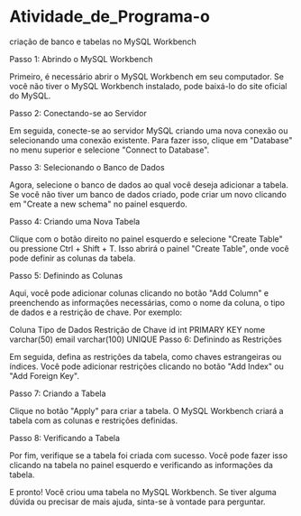 # Atividade_de_Programa-o

criação de banco e tabelas no MySQL Workbench

Passo 1: Abrindo o MySQL Workbench

Primeiro, é necessário abrir o MySQL Workbench em seu computador. Se você não tiver o MySQL Workbench instalado, pode baixá-lo do site oficial do MySQL.

Passo 2: Conectando-se ao Servidor

Em seguida, conecte-se ao servidor MySQL criando uma nova conexão ou selecionando uma conexão existente. Para fazer isso, clique em "Database" no menu superior e selecione "Connect to Database".

Passo 3: Selecionando o Banco de Dados

Agora, selecione o banco de dados ao qual você deseja adicionar a tabela. Se você não tiver um banco de dados criado, pode criar um novo clicando em "Create a new schema" no painel esquerdo.

Passo 4: Criando uma Nova Tabela

Clique com o botão direito no painel esquerdo e selecione "Create Table" ou pressione Ctrl + Shift + T. Isso abrirá o painel "Create Table", onde você pode definir as colunas da tabela.

Passo 5: Definindo as Colunas

Aqui, você pode adicionar colunas clicando no botão "Add Column" e preenchendo as informações necessárias, como o nome da coluna, o tipo de dados e a restrição de chave. Por exemplo:

Coluna	Tipo de Dados	Restrição de Chave
id	int	PRIMARY KEY
nome	varchar(50)	
email	varchar(100)	UNIQUE
Passo 6: Definindo as Restrições

Em seguida, defina as restrições da tabela, como chaves estrangeiras ou índices. Você pode adicionar restrições clicando no botão "Add Index" ou "Add Foreign Key".

Passo 7: Criando a Tabela

Clique no botão "Apply" para criar a tabela. O MySQL Workbench criará a tabela com as colunas e restrições definidas.

Passo 8: Verificando a Tabela

Por fim, verifique se a tabela foi criada com sucesso. Você pode fazer isso clicando na tabela no painel esquerdo e verificando as informações da tabela.

E pronto! Você criou uma tabela no MySQL Workbench. Se tiver alguma dúvida ou precisar de mais ajuda, sinta-se à vontade para perguntar.
